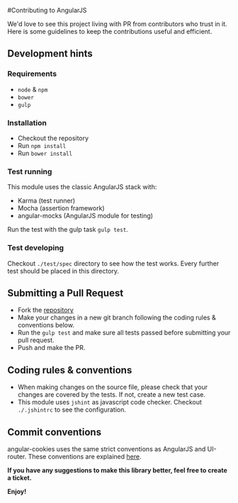 #Contributing to AngularJS

We'd love to see this project living with PR from contributors who trust in it. Here is some guidelines to keep the contributions useful and efficient.

## Development hints

### Requirements
- `node` & `npm`
- `bower`
- `gulp`

### Installation
- Checkout the repository
- Run `npm install`
- Run `bower install`

### Test running
This module uses the classic AngularJS stack with:

- Karma (test runner)
- Mocha (assertion framework)
- angular-mocks (AngularJS module for testing)

Run the test with the gulp task `gulp test`.

### Test developing
Checkout `./test/spec` directory to see how the test works. Every further test should be placed in this directory.


## Submitting a Pull Request
- Fork the [repository](https://github.com/angularifyjs/angular-cookies/)
- Make your changes in a new git branch following the coding rules & conventions below.
- Run the `gulp test` and make sure all tests passed before submitting your pull request.
- Push and make the PR.


## Coding rules & conventions
- When making changes on the source file, please check that your changes are covered by the tests. If not, create a new test case.
- This module uses `jshint` as javascript code checker. Checkout `./.jshintrc` to see the configuration.


## Commit conventions
angular-cookies uses the same strict conventions as AngularJS and UI-router. These conventions are explained [here](https://github.com/angular/angular.js/blob/master/CONTRIBUTING.md#-git-commit-guidelines).

**If you have any suggestions to make this library better, feel free to create a ticket.**

**Enjoy!**